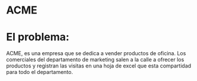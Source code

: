 # ACME

# El problema:
ACME, es una empresa que se dedica a vender productos de oficina.
Los comerciales del departamento de marketing salen a la calle a ofrecer los productos y registran las visitas en una hoja de excel que esta compartidad para todo el departamento. 
